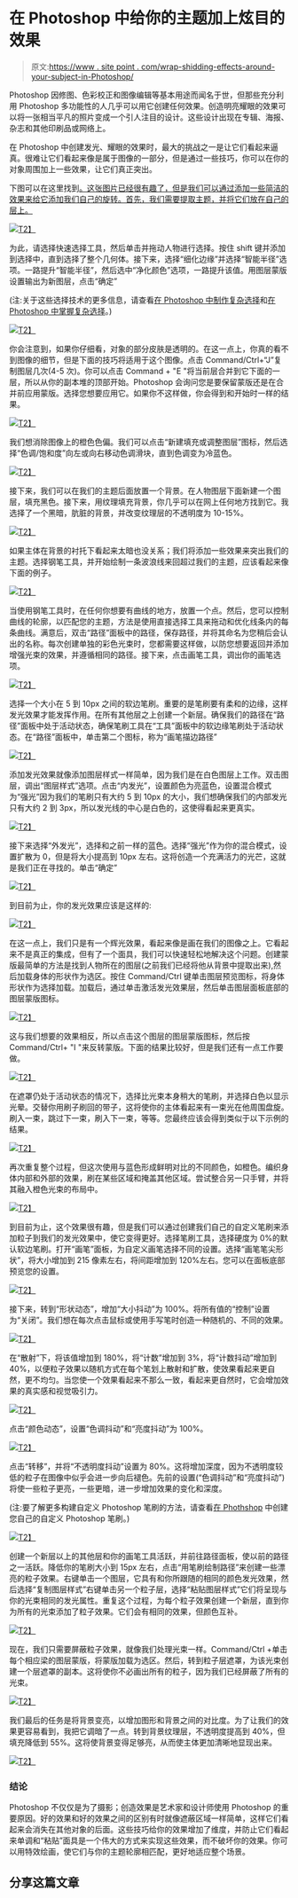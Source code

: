 # 在 Photoshop 中给你的主题加上炫目的效果

> 原文:[https://www . site point . com/wrap-shidding-effects-around-your-subject-in-Photoshop/](https://www.sitepoint.com/wrap-dazzling-effects-around-your-subject-in-photoshop/)

Photoshop 因修图、色彩校正和图像编辑等基本用途而闻名于世，但那些充分利用 Photoshop 多功能性的人几乎可以用它创建任何效果。创造明亮耀眼的效果可以将一张相当平凡的照片变成一个引人注目的设计。这些设计出现在专辑、海报、杂志和其他印刷品或网络上。

在 Photoshop 中创建发光、耀眼的效果时，最大的挑战之一是让它们看起来逼真。很难让它们看起来像是属于图像的一部分，但是通过一些技巧，你可以在你的对象周围加上一些效果，让它们真正突出。

下图可以在这里找到[。这张图片已经很有趣了，但是我们可以通过添加一些简洁的效果来给它添加我们自己的旋转。首先，我们需要提取主题，并将它们放在自己的层上。](http://www.sxc.hu/browse.phtml?f=download&id=993066)

[![](../Images/77ac61ddc140ff398389b1ddc37c5a27.png)T2】](https://www.sitepoint.com/wp-content/uploads/2012/09/Screen-Shot-2012-09-04-at-7.16.07-PM.png)

为此，请选择快速选择工具，然后单击并拖动人物进行选择。按住 shift 键并添加到选择中，直到选择了整个几何体。接下来，选择“细化边缘”并选择“智能半径”选项。一路提升“智能半径”，然后选中“净化颜色”选项，一路提升该值。用图层蒙版设置输出为新图层，点击“确定”

(注:关于这些选择技术的更多信息，请查看[在 Photoshop 中制作复杂选择](https://www.sitepoint.com/making-complex-selections-in-photoshop/ "Making Complex Selections in Photoshop")和[在 Photoshop 中掌握复杂选择](https://www.sitepoint.com/mastering-complex-selections-in-photoshop/ "Mastering Complex Selections in Photoshop")。)

[![](../Images/e15d870653e5e36a3080272fd21ef6bf.png)T2】](https://www.sitepoint.com/wp-content/uploads/2012/09/Screen-Shot-2012-09-04-at-7.17.59-PM.png)

你会注意到，如果你仔细看，对象的部分皮肤是透明的。在这一点上，你真的看不到图像的细节，但是下面的技巧将适用于这个图像。点击 Command/Ctrl+“J”复制图层几次(4-5 次)。你可以点击 Command + "E "将当前层合并到它下面的一层，所以从你的副本堆的顶部开始。Photoshop 会询问您是要保留蒙版还是在合并前应用蒙版。选择您想要应用它。如果你不这样做，你会得到和开始时一样的结果。

[![](../Images/1a5482972c39e5b233031165e44a9ac9.png)T2】](https://www.sitepoint.com/wp-content/uploads/2012/09/Screen-Shot-2012-09-05-at-1.02.38-AM.png)

我们想消除图像上的橙色色偏。我们可以点击“新建填充或调整图层”图标，然后选择“色调/饱和度”向左或向右移动色调滑块，直到色调变为冷蓝色。

[![](../Images/4e4df9b2fee8a8a01d9b265154c01f4b.png)T2】](https://www.sitepoint.com/wp-content/uploads/2012/09/Screen-Shot-2012-09-05-at-1.08.29-AM.png)

接下来，我们可以在我们的主题后面放置一个背景。在人物图层下面新建一个图层，填充黑色。接下来，用纹理填充背景，你几乎可以在网上任何地方找到它。我选择了一个黑暗，肮脏的背景，并改变纹理层的不透明度为 10-15%。

[![](../Images/2b5c764daa52235ea84bc01072fba694.png)T2】](https://www.sitepoint.com/wp-content/uploads/2012/09/Screen-Shot-2012-09-05-at-1.12.00-AM.png)

如果主体在背景的衬托下看起来太暗也没关系；我们将添加一些效果来突出我们的主题。选择钢笔工具，并开始绘制一条波浪线来回超过我们的主题，应该看起来像下面的例子。

[![](../Images/ada14dc352575f19920d927cc0a0d1cd.png)T2】](https://www.sitepoint.com/wp-content/uploads/2012/09/Screen-Shot-2012-09-04-at-10.14.36-PM.png)

当使用钢笔工具时，在任何你想要有曲线的地方，放置一个点。然后，您可以控制曲线的轮廓，以匹配您的主题，方法是使用直接选择工具来拖动和优化线条内的每条曲线。满意后，双击“路径”面板中的路径，保存路径，并将其命名为您稍后会认出的名称。每次创建单独的彩色光束时，您都需要这样做，以防您想要返回并添加增强光束的效果，并遵循相同的路径。接下来，点击画笔工具，调出你的画笔选项。

[![](../Images/6a6b510070e5fd0a5a7d6edeb1518cf2.png)T2】](https://www.sitepoint.com/wp-content/uploads/2012/09/Screen-Shot-2012-09-05-at-1.29.55-AM.png)

选择一个大小在 5 到 10px 之间的软边笔刷。重要的是笔刷要有柔和的边缘，这样发光效果才能发挥作用。在所有其他层之上创建一个新层。确保我们的路径在“路径”面板中处于活动状态，确保笔刷工具在“工具”面板中的软边缘笔刷处于活动状态。在“路径”面板中，单击第二个图标，称为“画笔描边路径”

[![](../Images/a055824d8f5de3bb6261bf603689df09.png)T2】](https://www.sitepoint.com/wp-content/uploads/2012/09/Screen-Shot-2012-09-05-at-1.37.48-AM.png)

添加发光效果就像添加图层样式一样简单，因为我们是在白色图层上工作。双击图层，调出“图层样式”选项。点击“内发光”，设置颜色为亮蓝色，设置混合模式为“强光”因为我们的笔刷只有大约 5 到 10px 的大小，我们想确保我们的内部发光只有大约 2 到 3px，所以发光线的中心是白色的，这使得看起来更真实。

[![](../Images/0fe241512833a18ec2412e0025555175.png)T2】](https://www.sitepoint.com/wp-content/uploads/2012/09/Screen-Shot-2012-09-05-at-1.36.40-AM.png)

接下来选择“外发光”，选择和之前一样的蓝色。选择“强光”作为你的混合模式，设置扩散为 0，但是将大小提高到 10px 左右。这将创造一个充满活力的光芒，这就是我们正在寻找的。单击“确定”

[![](../Images/f342d2e71cee8d4a2df98d83e68ad3e1.png)T2】](https://www.sitepoint.com/wp-content/uploads/2012/09/Screen-Shot-2012-09-05-at-1.37.20-AM.png)

到目前为止，你的发光效果应该是这样的:

[![](../Images/8bbf8d8c7267fccd27ce2c36d5b019a7.png)T2】](https://www.sitepoint.com/wp-content/uploads/2012/09/Screen-Shot-2012-09-05-at-1.48.10-AM.png)

在这一点上，我们只是有一个辉光效果，看起来像是画在我们的图像之上。它看起来不是真正的集成，但有了一个面具，我们可以快速轻松地解决这个问题。创建蒙版最简单的方法是找到人物所在的图层(之前我们已经将他从背景中提取出来),然后加载身体的形状作为选区。按住 Command/Ctrl 键单击图层预览图标，将身体形状作为选择加载。加载后，通过单击激活发光效果层，然后单击图层面板底部的图层蒙版图标。

[![](../Images/7e05897e5fd97f3da35a4b23cd01970e.png)T2】](https://www.sitepoint.com/wp-content/uploads/2012/09/Screen-Shot-2012-09-05-at-1.53.48-AM.png)

这与我们想要的效果相反，所以点击这个图层的图层蒙版图标，然后按 Command/Ctrl+ "I "来反转蒙版。下面的结果比较好，但是我们还有一点工作要做。

[![](../Images/f44142f0fad3d007e672f9c041728062.png)T2】](https://www.sitepoint.com/wp-content/uploads/2012/09/Screen-Shot-2012-09-05-at-1.54.04-AM.png)

在遮罩仍处于活动状态的情况下，选择比光束本身稍大的笔刷，并选择白色以显示光晕。交替你用刷子刷回的带子，这将使你的主体看起来有一束光在他周围盘旋。刷入一束，跳过下一束，刷入下一束，等等。您最终应该会得到类似于以下示例的结果。

[![](../Images/353dc727f13cb051661503d3f90ca136.png)T2】](https://www.sitepoint.com/wp-content/uploads/2012/09/Screen-Shot-2012-09-05-at-2.01.32-AM.png)

再次重复整个过程，但这次使用与蓝色形成鲜明对比的不同颜色，如橙色。编织身体内部和外部的效果，刷在某些区域和掩盖其他区域。尝试整合另一只手臂，并将其融入橙色光束的布局中。

[![](../Images/48d1a121cec413d8c9484e657f3be1d0.png)T2】](https://www.sitepoint.com/wp-content/uploads/2012/09/Screen-Shot-2012-09-05-at-3.07.04-AM.png)

到目前为止，这个效果很有趣，但是我们可以通过创建我们自己的自定义笔刷来添加粒子到我们的发光效果中，使它变得更好。选择笔刷工具，选择硬度为 0%的默认软边笔刷。打开“画笔”面板，为自定义画笔选择不同的设置。选择“画笔笔尖形状”，将大小增加到 215 像素左右，将间距增加到 120%左右。您可以在面板底部预览您的设置。

[![](../Images/aa4e6faa72d86a565206250c12ef3ddb.png)T2】](https://www.sitepoint.com/wp-content/uploads/2012/09/Screen-shot-2012-09-05-at-11.37.16-AM.png)

接下来，转到“形状动态”，增加“大小抖动”为 100%。将所有值的“控制”设置为“关闭”。我们想在每次点击鼠标或使用手写笔时创造一种随机的、不同的效果。

[![](../Images/6d73758e1a0bb911cc68621fce312bac.png)T2】](https://www.sitepoint.com/wp-content/uploads/2012/09/Screen-shot-2012-09-05-at-11.41.27-AM.png)

在“散射”下，将该值增加到 180%，将“计数”增加到 3%，将“计数抖动”增加到 40%，以便粒子效果以随机方式在每个笔划上散射和扩散，使效果看起来更自然，更不均匀。当您使一个效果看起来不那么一致，看起来更自然时，它会增加效果的真实感和视觉吸引力。

[![](../Images/2983230b35fb01be7114f95a76158462.png)T2】](https://www.sitepoint.com/wp-content/uploads/2012/09/Screen-shot-2012-09-05-at-11.48.00-AM.png)

点击“颜色动态”，设置“色调抖动”和“亮度抖动”为 100%。

[![](../Images/07138140261f3f23a1bc1f5f55118302.png)T2】](https://www.sitepoint.com/wp-content/uploads/2012/09/Screen-shot-2012-09-05-at-1.06.52-PM.png)

点击“转移”，并将“不透明度抖动”设置为 80%。这将增加深度，因为不透明度较低的粒子在图像中似乎会进一步向后褪色。先前的设置(“色调抖动”和“亮度抖动”)将使一些粒子更亮，一些更暗，进一步增加效果的变化和深度。

(注:要了解更多构建自定义 Photoshop 笔刷的方法，请查看[在 Phothshop](https://www.sitepoint.com/create-your-own-custom-brushes-in-photoshop/) 中创建您自己的自定义 Photoshop 笔刷。)

[![](../Images/f9fa77bb82794f24a3464f2ddd405482.png)T2】](https://www.sitepoint.com/wp-content/uploads/2012/09/Screen-shot-2012-09-05-at-1.07.08-PM.png)

创建一个新层以上的其他层和你的画笔工具活跃，并前往路径面板，使以前的路径之一活跃。降低你的笔刷大小到 15px 左右，点击“用笔刷绘制路径”来创建一些漂亮的粒子效果。右键单击一个图层，它具有和你所跟随的相同的颜色发光效果，然后选择“复制图层样式”右键单击另一个粒子层，选择“粘贴图层样式”它们将呈现与你的光束相同的发光属性。重复这个过程，为每个粒子效果创建一个新层，直到你为所有的光束添加了粒子效果。它们会有相同的效果，但颜色互补。

[![](../Images/8f6387e75e01259398ec5bc70dde0833.png)T2】](https://www.sitepoint.com/wp-content/uploads/2012/09/Screen-shot-2012-09-05-at-1.23.54-PM.png)

现在，我们只需要屏蔽粒子效果，就像我们处理光束一样。Command/Ctrl +单击每个相应梁的图层蒙版，将蒙版加载为选区。然后，转到粒子层遮罩，为该光束创建一个层遮罩的副本。这将使你不必画出所有的粒子，因为我们已经屏蔽了所有的光束。

[![](../Images/57a47c0153eb67cf434da81d67be138f.png)T2】](https://www.sitepoint.com/wp-content/uploads/2012/09/Screen-shot-2012-09-05-at-1.28.17-PM.png)

我们最后的任务是将背景变亮，以增加图形和背景之间的对比度。为了让我们的效果更容易看到，我把它调暗了一点。转到背景纹理层，不透明度提高到 40%，但填充降低到 55%。这将使背景变得足够亮，从而使主体更加清晰地显现出来。

[![](../Images/316207618059b86dbebd05990eaf9067.png)T2】](https://www.sitepoint.com/wp-content/uploads/2012/09/Screen-shot-2012-09-05-at-1.37.12-PM.png)

### 结论

Photoshop 不仅仅是为了摄影；创造效果是艺术家和设计师使用 Photoshop 的重要原因。好的效果和好的效果之间的区别有时就像遮蔽区域一样简单，这样它们看起来会消失在其他对象的后面。这些技巧给你的效果增加了维度，并防止它们看起来单调和“粘贴”面具是一个伟大的方式来实现这些效果，而不破坏你的效果。你可以用特效绘画，使它们与你的主题轮廓相匹配，更好地适应整个场景。

## 分享这篇文章